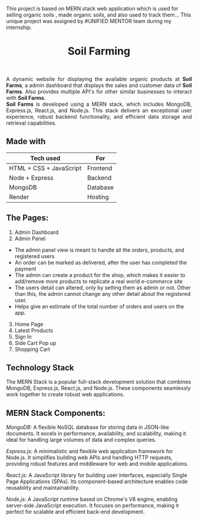 This project is based on MERN stack web application which is used for selling organic soils , made organic soils, and also used to track them... This unique project was assigned by #UNIFIED MENTOR team during my internship.

<h1 align="center">Soil Farming</h1>
<br>

<p style="text-align: justify;">
A dynamic website for displaying the available organic products at <b>Soil Farms</b>, a admin dashboard that displays the sales and customer data of <b>Soil Farms</b>. Also provides multiple API's for other similar businesses to interact with <b>Soil Farms</b>. 
<br>
<b>Soil Farms</b> is developed using a MERN stack, which includes MongoDB, Express.js, React.js, and Node.js. This stack delivers an exceptional user experience, robust backend functionality, and efficient data storage and retrieval capabilities.

## Made with

| Tech used               | For        |
| ----------------------- | ---------- |
| HTML + CSS + JavaScript | Frontend   |
| Node + Express          | Backend    |
| MongoDB                 | Database   |
| Render                  | Hosting    |

## The Pages:

1) Admin Dashboard
2) Admin Panel
- The admin panel view is meant to handle all the orders, products, and registered users
- An order can be marked as delivered, after the user has completed the payment
- The admin can create a product for the shop, which makes it easier to add/remove more products to replicate a real world e-commerce site
- The users detail can altered, only by setting them as admin or not. Other than this, the admin cannot change any other detail about the registered user.
- Helps give an estimate of the total number of orders and users on the app.
3) Home Page
4) Latest Products
5) Sign In
6) Side Cart Pop up
7) Shopping Cart

## Technology Stack

The MERN Stack is a popular full-stack development solution that combines MongoDB, Express.js, React.js, and Node.js. These components seamlessly work together to create robust web applications.

## MERN Stack Components:

*MongoDB:* A flexible NoSQL database for storing data in JSON-like documents. It excels in performance, availability, and scalability, making it ideal for handling large volumes of data and complex queries.

*Express.js:* A minimalistic and flexible web application framework for Node.js. It simplifies building web APIs and handling HTTP requests, providing robust features and middleware for web and mobile applications.

*React.js:* A JavaScript library for building user interfaces, especially Single Page Applications (SPAs). Its component-based architecture enables code reusability and maintainability.

*Node.js:* A JavaScript runtime based on Chrome's V8 engine, enabling server-side JavaScript execution. It focuses on performance, making it perfect for scalable and efficient back-end development.


